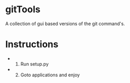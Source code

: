 # gitTools
A collection of gui based versions of the git command's.

# Instructions
- 1. Run setup.py
- 2. Goto applications and enjoy
